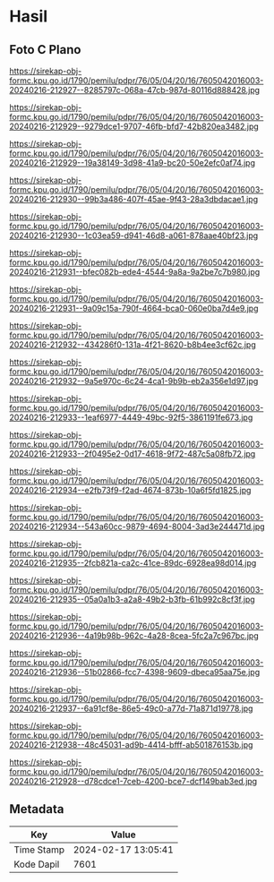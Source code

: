# Hasil

## Foto C Plano

https://sirekap-obj-formc.kpu.go.id/1790/pemilu/pdpr/76/05/04/20/16/7605042016003-20240216-212927--8285797c-068a-47cb-987d-80116d888428.jpg

https://sirekap-obj-formc.kpu.go.id/1790/pemilu/pdpr/76/05/04/20/16/7605042016003-20240216-212929--9279dce1-9707-46fb-bfd7-42b820ea3482.jpg

https://sirekap-obj-formc.kpu.go.id/1790/pemilu/pdpr/76/05/04/20/16/7605042016003-20240216-212929--19a38149-3d98-41a9-bc20-50e2efc0af74.jpg

https://sirekap-obj-formc.kpu.go.id/1790/pemilu/pdpr/76/05/04/20/16/7605042016003-20240216-212930--99b3a486-407f-45ae-9f43-28a3dbdacae1.jpg

https://sirekap-obj-formc.kpu.go.id/1790/pemilu/pdpr/76/05/04/20/16/7605042016003-20240216-212930--1c03ea59-d941-46d8-a061-878aae40bf23.jpg

https://sirekap-obj-formc.kpu.go.id/1790/pemilu/pdpr/76/05/04/20/16/7605042016003-20240216-212931--bfec082b-ede4-4544-9a8a-9a2be7c7b980.jpg

https://sirekap-obj-formc.kpu.go.id/1790/pemilu/pdpr/76/05/04/20/16/7605042016003-20240216-212931--9a09c15a-790f-4664-bca0-060e0ba7d4e9.jpg

https://sirekap-obj-formc.kpu.go.id/1790/pemilu/pdpr/76/05/04/20/16/7605042016003-20240216-212932--434286f0-131a-4f21-8620-b8b4ee3cf62c.jpg

https://sirekap-obj-formc.kpu.go.id/1790/pemilu/pdpr/76/05/04/20/16/7605042016003-20240216-212932--9a5e970c-6c24-4ca1-9b9b-eb2a356e1d97.jpg

https://sirekap-obj-formc.kpu.go.id/1790/pemilu/pdpr/76/05/04/20/16/7605042016003-20240216-212933--1eaf6977-4449-49bc-92f5-3861191fe673.jpg

https://sirekap-obj-formc.kpu.go.id/1790/pemilu/pdpr/76/05/04/20/16/7605042016003-20240216-212933--2f0495e2-0d17-4618-9f72-487c5a08fb72.jpg

https://sirekap-obj-formc.kpu.go.id/1790/pemilu/pdpr/76/05/04/20/16/7605042016003-20240216-212934--e2fb73f9-f2ad-4674-873b-10a6f5fd1825.jpg

https://sirekap-obj-formc.kpu.go.id/1790/pemilu/pdpr/76/05/04/20/16/7605042016003-20240216-212934--543a60cc-9879-4694-8004-3ad3e244471d.jpg

https://sirekap-obj-formc.kpu.go.id/1790/pemilu/pdpr/76/05/04/20/16/7605042016003-20240216-212935--2fcb821a-ca2c-41ce-89dc-6928ea98d014.jpg

https://sirekap-obj-formc.kpu.go.id/1790/pemilu/pdpr/76/05/04/20/16/7605042016003-20240216-212935--05a0a1b3-a2a8-49b2-b3fb-61b992c8cf3f.jpg

https://sirekap-obj-formc.kpu.go.id/1790/pemilu/pdpr/76/05/04/20/16/7605042016003-20240216-212936--4a19b98b-962c-4a28-8cea-5fc2a7c967bc.jpg

https://sirekap-obj-formc.kpu.go.id/1790/pemilu/pdpr/76/05/04/20/16/7605042016003-20240216-212936--51b02866-fcc7-4398-9609-dbeca95aa75e.jpg

https://sirekap-obj-formc.kpu.go.id/1790/pemilu/pdpr/76/05/04/20/16/7605042016003-20240216-212937--6a91cf8e-86e5-49c0-a77d-71a871d19778.jpg

https://sirekap-obj-formc.kpu.go.id/1790/pemilu/pdpr/76/05/04/20/16/7605042016003-20240216-212938--48c45031-ad9b-4414-bfff-ab501876153b.jpg

https://sirekap-obj-formc.kpu.go.id/1790/pemilu/pdpr/76/05/04/20/16/7605042016003-20240216-212928--d78cdce1-7ceb-4200-bce7-dcf149bab3ed.jpg


## Metadata

| Key        | Value               |
| ---------- | ------------------- |
| Time Stamp | 2024-02-17 13:05:41 |
| Kode Dapil | 7601                |



